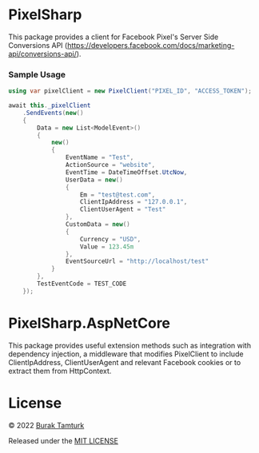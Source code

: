 # PixelSharp

This package provides a client for Facebook Pixel's Server Side Conversions API (https://developers.facebook.com/docs/marketing-api/conversions-api/).

### Sample Usage

```csharp
using var pixelClient = new PixelClient("PIXEL_ID", "ACCESS_TOKEN");

await this._pixelClient
    .SendEvents(new()
    {
        Data = new List<ModelEvent>()
        {
            new()
            {
                EventName = "Test",
                ActionSource = "website",
                EventTime = DateTimeOffset.UtcNow,
                UserData = new()
                {
                    Em = "test@test.com",
                    ClientIpAddress = "127.0.0.1",
                    ClientUserAgent = "Test"
                },
                CustomData = new()
                {
                    Currency = "USD",
                    Value = 123.45m
                },
                EventSourceUrl = "http://localhost/test"
            }
        },
        TestEventCode = TEST_CODE
    });
```

# PixelSharp.AspNetCore

This package provides useful extension methods such as integration with dependency injection, a middleware that modifies PixelClient to include ClientIpAddress, ClientUserAgent and relevant Facebook cookies or to extract them from HttpContext.

# License

© 2022 [Burak Tamturk](https://burak.gr/)

Released under the [MIT LICENSE](http://opensource.org/licenses/MIT)